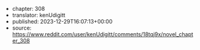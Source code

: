 - chapter: 308
- translator: kenUdigitt
- published: 2023-12-29T16:07:13+00:00
- source: https://www.reddit.com/user/kenUdigitt/comments/18tqj9x/novel_chapter_308
